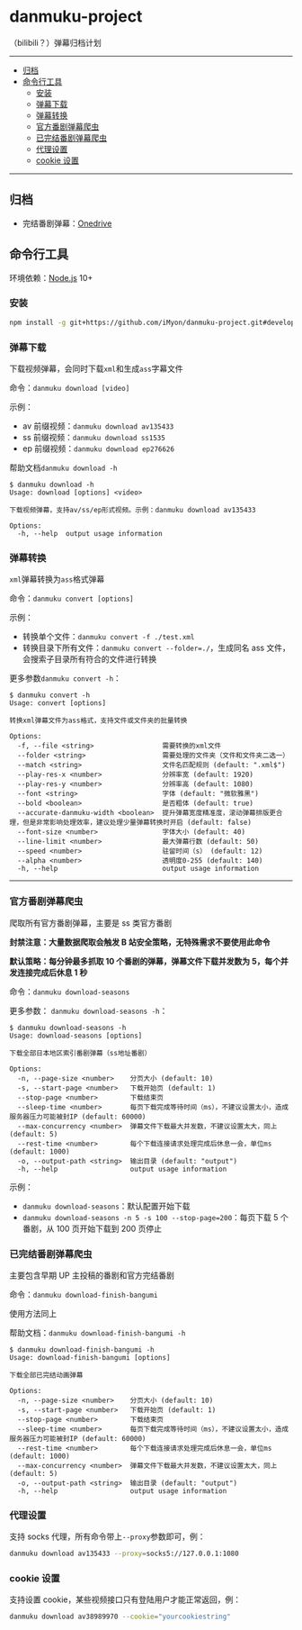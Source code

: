 # danmuku-project

（bilibili？）弹幕归档计划

---

- [归档](归档)
- [命令行工具](#命令行工具)
  - [安装](#安装)
  - [弹幕下载](#弹幕下载)
  - [弹幕转换](#命令行工具)
  - [官方番剧弹幕爬虫](#官方番剧弹幕爬虫)
  - [已完结番剧弹幕爬虫](#已完结番剧弹幕爬虫)
  - [代理设置](#代理设置)
  - [cookie 设置](#cookie设置)

---

## 归档

- 完结番剧弹幕：[Onedrive](https://1drv.ms/u/s!Ah5dJipbGetNng1XDMcv32xoJEDV?e=XlEfWs)

## 命令行工具

环境依赖：[Node.js](https://nodejs.org/zh-cn/download/) 10+

### 安装

```bash
npm install -g git+https://github.com/iMyon/danmuku-project.git#develop
```

### 弹幕下载

下载视频弹幕，会同时下载`xml`和生成`ass`字幕文件

命令：`danmuku download [video]`

示例：

- av 前缀视频：`danmuku download av135433`
- ss 前缀视频：`danmuku download ss1535`
- ep 前缀视频：`danmuku download ep276626`

帮助文档`danmuku download -h`

```shell
$ danmuku download -h
Usage: download [options] <video>

下载视频弹幕，支持av/ss/ep形式视频。示例：danmuku download av135433

Options:
  -h, --help  output usage information
```

### 弹幕转换

`xml`弹幕转换为`ass`格式弹幕

命令：`danmuku convert [options]`

示例：

- 转换单个文件：`danmuku convert -f ./test.xml`
- 转换目录下所有文件：`danmuku convert --folder=./`，生成同名 ass 文件，会搜索子目录所有符合的文件进行转换

更多参数`danmuku convert -h`：

```shell
$ danmuku convert -h
Usage: convert [options]

转换xml弹幕文件为ass格式，支持文件或文件夹的批量转换

Options:
  -f, --file <string>                 需要转换的xml文件
  --folder <string>                   需要处理的文件夹（文件和文件夹二选一）
  --match <string>                    文件名匹配规则 (default: ".xml$")
  --play-res-x <number>               分辨率宽 (default: 1920)
  --play-res-y <number>               分辨率高 (default: 1080)
  --font <string>                     字体 (default: "微软雅黑")
  --bold <boolean>                    是否粗体 (default: true)
  --accurate-danmuku-width <boolean>  提升弹幕宽度精准度，滚动弹幕排版更合理，但是非常影响处理效率，建议处理少量弹幕转换时开启 (default: false)
  --font-size <number>                字体大小 (default: 40)
  --line-limit <number>               最大弹幕行数 (default: 50)
  --speed <number>                    驻留时间（s） (default: 12)
  --alpha <number>                    透明度0-255 (default: 140)
  -h, --help                          output usage information
```

---

### 官方番剧弹幕爬虫

爬取所有官方番剧弹幕，主要是 ss 类官方番剧

**封禁注意：大量数据爬取会触发 B 站安全策略，无特殊需求不要使用此命令**

**默认策略：每分钟最多抓取 10 个番剧的弹幕，弹幕文件下载并发数为 5，每个并发连接完成后休息 1 秒**

命令：`danmuku download-seasons`

更多参数： `danmuku download-seasons -h`：

```shell
$ danmuku download-seasons -h
Usage: download-seasons [options]

下载全部日本地区索引番剧弹幕（ss地址番剧）

Options:
  -n, --page-size <number>    分页大小 (default: 10)
  -s, --start-page <number>   下载开始页 (default: 1)
  --stop-page <number>        下载结束页
  --sleep-time <number>       每页下载完成等待时间（ms），不建议设置太小，造成服务器压力可能被封IP (default: 60000)
  --max-concurrency <number>  弹幕文件下载最大并发数，不建议设置太大，同上 (default: 5)
  --rest-time <number>        每个下载连接请求处理完成后休息一会，单位ms (default: 1000)
  -o, --output-path <string>  输出目录 (default: "output")
  -h, --help                  output usage information
```

示例：

- `danmuku download-seasons`：默认配置开始下载
- `danmuku download-seasons -n 5 -s 100 --stop-page=200`：每页下载 5 个番剧，从 100 页开始下载到 200 页停止

### 已完结番剧弹幕爬虫

主要包含早期 UP 主投稿的番剧和官方完结番剧

命令：`danmuku download-finish-bangumi`

使用方法同上

帮助文档：`danmuku download-finish-bangumi -h`

```shell
$ danmuku download-finish-bangumi -h
Usage: download-finish-bangumi [options]

下载全部已完结动画弹幕

Options:
  -n, --page-size <number>    分页大小 (default: 10)
  -s, --start-page <number>   下载开始页 (default: 1)
  --stop-page <number>        下载结束页
  --sleep-time <number>       每页下载完成等待时间（ms），不建议设置太小，造成服务器压力可能被封IP (default: 60000)
  --rest-time <number>        每个下载连接请求处理完成后休息一会，单位ms (default: 1000)
  --max-concurrency <number>  弹幕文件下载最大并发数，不建议设置太大，同上 (default: 5)
  -o, --output-path <string>  输出目录 (default: "output")
  -h, --help                  output usage information
```

### 代理设置

支持 socks 代理，所有命令带上`--proxy`参数即可，例：

```bash
danmuku download av135433 --proxy=socks5://127.0.0.1:1080
```

### cookie 设置

支持设置 cookie，某些视频接口只有登陆用户才能正常返回，例：

```bash
danmuku download av38989970 --cookie="yourcookiestring"
```

